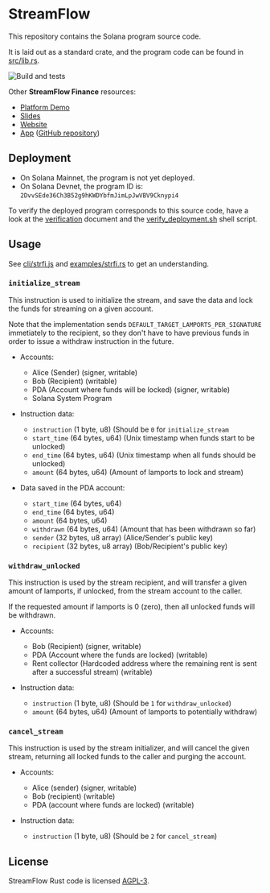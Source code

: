 StreamFlow
==========

This repository contains the Solana program source code.

It is laid out as a standard crate, and the program code can be found
in [src/lib.rs](src/lib.rs).

![Build and tests](https://github.com/streamflow-finance/streamflow-program/actions/workflows/rust-tests.yml/badge.svg)

Other **StreamFlow Finance** resources:
- [Platform Demo](https://www.youtube.com/watch?v=7HWzcxu-De0)
- [Slides](https://streamflow.finance/public/streamflow_slides.pdf)
- [Website](https://streamflow.finance)
- [App](https://app.streamflow.finance) ([GitHub repository](https://github.com/streamflow-finance/streamflow-app))

Deployment
----------

* On Solana Mainnet, the program is not yet deployed.
* On Solana Devnet, the program ID is:
  `2DvvSEde36Ch3B52g9hKWDYbfmJimLpJwVBV9Cknypi4`

To verify the deployed program corresponds to this source code, have
a look at the [verification](verification.md) document and the
[verify_deployment.sh](verify_deployment.sh) shell script.


Usage
-----

See [cli/strfi.js](cli/strfi.js) and [examples/strfi.rs](examples/strfi.rs)
to get an understanding.

### `initialize_stream`

This instruction is used to initialize the stream, and save the data
and lock the funds for streaming on a given account.

Note that the implementation sends `DEFAULT_TARGET_LAMPORTS_PER_SIGNATURE`
immetiately to the recipient, so they don't have to have previous funds
in order to issue a withdraw instruction in the future.

* Accounts:
    * Alice (Sender) (signer, writable)
    * Bob (Recipient) (writable)
    * PDA (Account where funds will be locked) (signer, writable)
    * Solana System Program

* Instruction data:
    * `instruction` (1 byte, u8) (Should be `0` for `initialize_stream`
    * `start_time` (64 bytes, u64) (Unix timestamp when funds start to be unlocked)
    * `end_time` (64 bytes, u64) (Unix timestamp when all funds should be unlocked)
    * `amount` (64 bytes, u64) (Amount of lamports to lock and stream)

* Data saved in the PDA account:
    * `start_time` (64 bytes, u64)
    * `end_time` (64 bytes, u64)
    * `amount` (64 bytes, u64)
    * `withdrawn` (64 bytes, u64) (Amount that has been withdrawn so far)
    * `sender` (32 bytes, u8 array) (Alice/Sender's public key)
    * `recipient` (32 bytes, u8 array) (Bob/Recipient's public key)


### `withdraw_unlocked`

This instruction is used by the stream recipient, and will transfer
a given amount of lamports, if unlocked, from the stream account to
the caller.

If the requested amount if lamports is 0 (zero), then all unlocked
funds will be withdrawn.

* Accounts:
    * Bob (Recipient) (signer, writable)
    * PDA (Account where the funds are locked) (writable)
    * Rent collector (Hardcoded address where the remaining rent is sent
      after a successful stream) (writable)

* Instruction data:
    * `instruction` (1 byte, u8) (Should be `1` for `withdraw_unlocked`)
    * `amount` (64 bytes, u64) (Amount of lamports to potentially withdraw)


### `cancel_stream`

This instruction is used by the stream initializer, and will cancel
the given stream, returning all locked funds to the caller and
purging the account.

* Accounts:
    * Alice (sender) (signer, writable)
    * Bob (recipient) (writable)
    * PDA (account where funds are locked) (writable)

* Instruction data:
    * `instruction` (1 byte, u8) (Should be `2` for `cancel_stream`)


License
-------

StreamFlow Rust code is licensed [AGPL-3](LICENSE).

<!-- commit on 2024-04-25 -->

<!-- commit on 2024-05-04 -->

<!-- commit on 2024-06-30 -->

<!-- commit on 2024-06-25 -->

<!-- commit on 2024-08-20 -->

<!-- commit on 2025-01-18 -->
